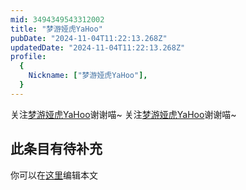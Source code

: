 ```yaml
---
mid: 3494349543312002
title: "梦游娅虎YaHoo"
pubDate: "2024-11-04T11:22:13.268Z"
updatedDate: "2024-11-04T11:22:13.268Z"
profile:
  {
    Nickname: ["梦游娅虎YaHoo"],
  }
---
```


关注[梦游娅虎YaHoo](https://space.bilibili.com/3494349543312002)谢谢喵~ 关注[梦游娅虎YaHoo](https://space.bilibili.com/3494349543312002)谢谢喵~

## 此条目有待补充
你可以在[这里](https://github.com/Yuhanawa/VTuber.ICU/edit/master/src/content/v/梦游娅虎YaHoo/index.md)编辑本文
